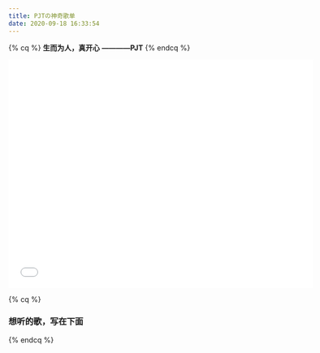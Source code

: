 ```yaml
---
title: PJTの神奇歌单
date: 2020-09-18 16:33:54
---
```


{% cq %}
**生而为人，真开心**
                    **————PJT**
{% endcq %}

<iframe frameborder="no" border="0" marginwidth="0" marginheight="0" width=600 height=450 src="//music.163.com/outchain/player?type=0&id=5241471999&auto=1&height=430"></iframe>

{% cq %}
### 想听的歌，写在下面
{% endcq %}